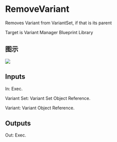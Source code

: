 # RemoveVariant

Removes Variant from VariantSet, if that is its parent

Target is Variant Manager Blueprint Library

## 图示

![]($-20221218-21242838.png)

## Inputs

In: Exec.

Variant Set: Variant Set Object Reference.

Variant: Variant Object Reference.  

## Outputs

Out: Exec.

